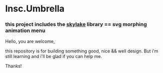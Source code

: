 # Insc.Umbrella

### this project includes the [skylake](https://github.com/ariiiman/skylake) library == **svg morphing animation menu**

Hello, you are welcome,

this repository is for building something good, nice && well design. But i'm still learning and i'll be glad if you can help me.

Thanks!
